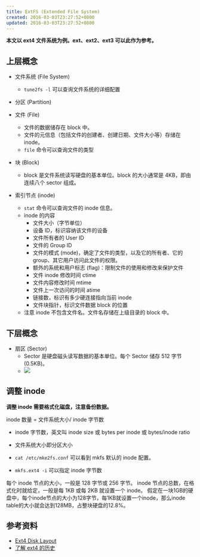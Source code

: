 ```yaml
---
title: ExtFS (Extended File System)
created: 2016-03-03T23:27:52+0800
updated: 2016-03-03T23:27:52+0800
---
```



**本文以 ext4 文件系统为例。ext、ext2、ext3 可以此作为参考。**

## 上层概念

- 文件系统 (File System)
  - `tune2fs -l` 可以查询文件系统的详细配置
- 分区 (Partition)

- 文件 (File)
  - 文件的数据储存在 block 中。
  - 文件的元信息（包括文件的创建者、创建日期、文件大小等）存储在 inode。
  - `file` 命令可以查询文件的类型
- 块 (Block)
  - block 是文件系统读写硬盘的基本单位。block 的大小通常是 4KB，即由连续八个 sector 组成。
- 索引节点 (inode)
  - `stat` 命令可以查询文件的 inode 信息。
  - inode 的内容
    - 文件大小（字节单位）
    - 设备 ID，标识容纳该文件的设备
    - 文件所有者的 User ID
    - 文件的 Group ID
    - 文件的模式 (mode)，确定了文件的类型，以及它的所有者、它的 group、其它用户访问此文件的权限。
    - 额外的系统和用户标志 (flag)：限制文件的使用和修改来保护文件
    - 文件 inode 修改时间 ctime
    - 文件内容修改时间 mtime
    - 文件上一次访问的时间 atime
    - 链接数，标识有多少硬连接指向当前 inode
    - 文件块指针，标识文件数据 block 的位置
  - 注意 inode 不包含文件名。文件名存储在上级目录的 block 中。

## 下层概念

- 扇区 (Sector)
  - Sector 是硬盘磁头读写数据的基本单位。每个 Sector 储存 512 字节 (0.5KB)。
  - ![](https://archive.org/download/v2-dc762f4e4037b261d0134171213c94a0_1440w/v2-dc762f4e4037b261d0134171213c94a0_1440w.jpg)

## 调整 inode

**调整 inode 需要格式化磁盘，注意备份数据。**

inode 数量 = 文件系统大小/ inode 字节数
  - inode 字节数，英文叫 inode size 或 bytes per inode 或 bytes/inode ratio
  - 文件系统大小即分区大小

- `cat /etc/mke2fs.conf` 可以看到 mkfs 默认的 inode 配置。

- `mkfs.ext4 -i` 可以指定 inode 字节数

每个 inode 节点的大小，一般是 128 字节或 256 字节。
inode 节点的总数，在格式化时就给定，一般是每 1KB 或每 2KB 就设置一个 inode。
假定在一块1GB的硬盘中，每个inode节点的大小为128字节，每1KB就设置一个inode，那么inode table的大小就会达到128MB，占整块硬盘的12.8%。


## 参考资料

- [Ext4 Disk Layout](https://ext4.wiki.kernel.org/index.php/Ext4_Disk_Layout)
- [了解 ext4 的历史](https://archive.ph/6JqEf)
